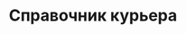 ---
home: true
title: Справочник курьера
#heroImage: /images/courier-hero.png
actions:
  - text: К началу
    link: /get-started.html
    type: primary
  - text: О ресурсе
    link: /about.html
    type: secondary

features:
  - title: Доступность
    details: Информация доступна всем, независимо от опыта или технической подкованности.
  - title: Точность
    details: Все сведения актуальны и достоверны, регулярно обновляются.
  - title: Практичность
    details: Материалы ориентированы на практическое применение в работе курьера.
  - title: Руководства
    details: Пошаговые инструкции по выполнению основных задач курьера Купера.
  - title: Советы
    details: Рекомендации по повышению эффективности и безопасности работы.
  - title: ЧаВо
    details: Ответы на часто задаваемые вопросы.

footer: Создано курьерами для курьеров | Не является официальным ресурсом ООО "Инстамарт"
---